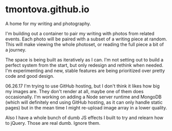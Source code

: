 # tmontova.github.io

A home for my writing and photography.

I'm building out a container to pair my writing with photos from related events. 
Each photo will be paired with a subset of a writing piece at random. This will make viewing the whole photoset, or reading the full piece a bit of a journey. 

The space is being built as iteratively as I can. I'm not setting out to build a perfect system from the start, but only redesign and rethink when needed. I'm experimenting and new, stable features are being prioritized over pretty code and good design.

06.26.17
I'm trying to use GitHub hosting, but I don't think it likes how big my images are. They don't render at all, maybe one of them does occasionally. I'm working on adding a Node server runtime and MongoDB (which will definitely end using GitHub hosting, as it can only handle static pages) but in the mean time I might re-upload image array in a lower quality.

Also I have a whole bunch of dumb JS effects I built to try and relearn how to jQuery. Those are real dumb. Ignore them.
